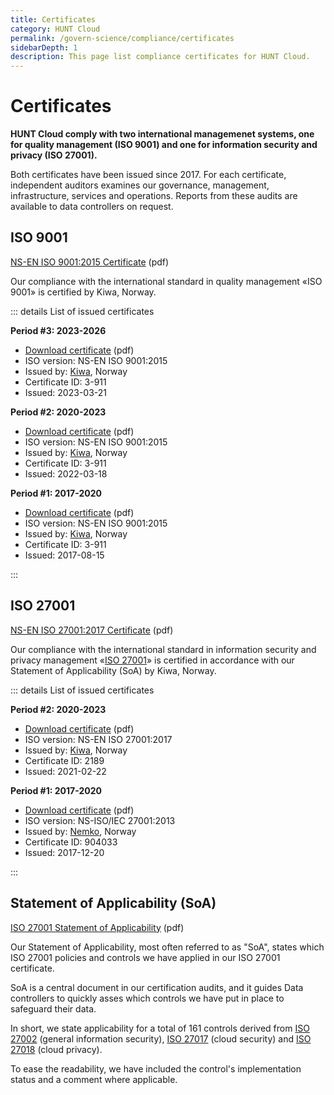 ```yaml
---
title: Certificates
category: HUNT Cloud
permalink: /govern-science/compliance/certificates
sidebarDepth: 1
description: This page list compliance certificates for HUNT Cloud.
---
```


# Certificates

**HUNT Cloud comply with two international managemenet systems, one for quality management (ISO 9001) and one for information security and privacy (ISO 27001).** 

Both certificates have been issued since 2017. For each certificate, independent auditors examines our governance, management, infrastructure, services and operations. Reports from these audits are available to data controllers on request.


## ISO 9001

[NS-EN ISO 9001:2015 Certificate](https://assets.hdc.ntnu.no/assets/certificates/hunt-cloud-certificate-iso9001-2023.pdf) (pdf)

Our compliance with the international standard in quality management «ISO 9001» is certified by Kiwa, Norway.

::: details List of issued certificates

**Period #3: 2023-2026**

* [Download certificate](https://assets.hdc.ntnu.no/assets/certificates/hunt-cloud-certificate-iso9001-2023.pdf) (pdf)
* ISO version: NS-EN ISO 9001:2015
* Issued by: [Kiwa](https://www.kiwa.com/en/), Norway
* Certificate ID: 3-911
* Issued: 2023-03-21

**Period #2: 2020-2023**

* [Download certificate](https://assets.hdc.ntnu.no/assets/certificates/hunt-cloud-certificate-iso9001-2020.pdf) (pdf)
* ISO version: NS-EN ISO 9001:2015
* Issued by: [Kiwa](https://www.kiwa.com/en/), Norway
* Certificate ID: 3-911
* Issued: 2022-03-18

**Period #1: 2017-2020**

* [Download certificate](https://assets.hdc.ntnu.no/assets/certificates/hunt-cloud-certificate-iso9001-2017.pdf) (pdf)
* ISO version: NS-EN ISO 9001:2015
* Issued by: [Kiwa](https://www.kiwa.com/en/), Norway
* Certificate ID: 3-911
* Issued: 2017-08-15

:::

## ISO 27001

[NS-EN ISO 27001:2017 Certificate](https://assets.hdc.ntnu.no/assets/certificates/hunt-cloud-certificate-iso27001-2020.pdf) (pdf)

Our compliance with the international standard in information security and privacy management «[ISO 27001](https://www.iso.org/isoiec-27001-information-security.html)» is certified in accordance with our Statement of Applicability (SoA) by Kiwa, Norway. 

::: details List of issued certificates

**Period #2: 2020-2023**

* [Download certificate](https://assets.hdc.ntnu.no/assets/certificates/hunt-cloud-certificate-iso27001-2020.pdf) (pdf)
* ISO version: NS-EN ISO 27001:2017
* Issued by: [Kiwa](https://www.kiwa.com/en/), Norway
* Certificate ID: 2189
* Issued: 2021-02-22

**Period #1: 2017-2020**

* [Download certificate](https://assets.hdc.ntnu.no/assets/certificates/hunt-cloud-certificate-iso27001-2017.pdf) (pdf)
* ISO version: NS-ISO/IEC 27001:2013
* Issued by: [Nemko](https://www.nemko.com/), Norway
* Certificate ID: 904033
* Issued: 2017-12-20

:::

## Statement of Applicability (SoA)

[ISO 27001 Statement of Applicability](https://assets.hdc.ntnu.no/assets/certificates/hunt-cloud-soa-iso27001.pdf) (pdf)

Our Statement of Applicability, most often referred to as "SoA", states which ISO 27001 policies and controls we have applied in our ISO 27001 certificate. 

SoA is a central document in our certification audits, and it guides Data controllers to quickly asses which controls we have put in place to safeguard their data. 

In short, we state applicability for a total of 161 controls derived from [ISO 27002](https://www.iso.org/standard/54533.html) (general information security), [ISO 27017](https://www.iso.org/standard/43757.html) (cloud security) and [ISO 27018](https://www.iso.org/standard/76559.html) (cloud privacy).


To ease the readability, we have included the control's implementation status and a comment where applicable. 
